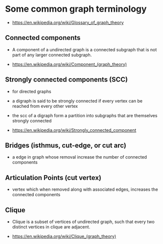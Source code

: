 # Some common graph terminology

- <https://en.wikipedia.org/wiki/Glossary_of_graph_theory>

## Connected components

- A component of a undirected graph is a connected subgraph
  that is not part of any larger connected subgraph.

- <https://en.wikipedia.org/wiki/Component_(graph_theory)>

## Strongly connected components (SCC)

- for directed graphs
- a digraph is said to be strongly connected if every vertex can be reached
  from every other vertex
- the scc of a digraph form a partition into subgraphs that are themselves strongly connected

- <https://en.wikipedia.org/wiki/Strongly_connected_component>

## Bridges (isthmus, cut-edge, or cut arc)

- a edge in graph whose removal increase the number of connected components

## Articulation Points (cut vertex)

- vertex which when removed along with associated edges, increases the
  connected components

## Clique

- Clique is a subset of vertices of undirected graph, such that every two  
  distinct vertices in clique are adjacent.

- <https://en.wikipedia.org/wiki/Clique_(graph_theory)>
